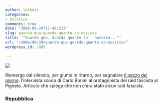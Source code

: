 ```yaml
---
author: leibniz
categories:
- politica
comments: true
date: '2008-05-29T17:42:21Z'
slug: guarda-qua-guarda-quanto-so-nazista
title: '"Guarda qua. Guarda quanto so'' nazista..."'
url: "/2008/05/29/guarda-qua-guarda-quanto-so-nazista/"
wordpress_id: 2805

---
```

![](http://www.leibniz-blogs.it/gallery/pigneto.png)


Riemergo dal silenzio, per giunta in ritardo, per segnalare [il pezzo del giorno](http://www.repubblica.it/2008/05/sezioni/cronaca/pestaggio-nazi-roma/ricercato-pigneto/ricercato-pigneto.html): l'intervista scoop di Carlo Bonini al protagonista del raid fascista al Pigneto. Articolo che spiega che non c'era stato alcun raid fascista.




### Repubblica
